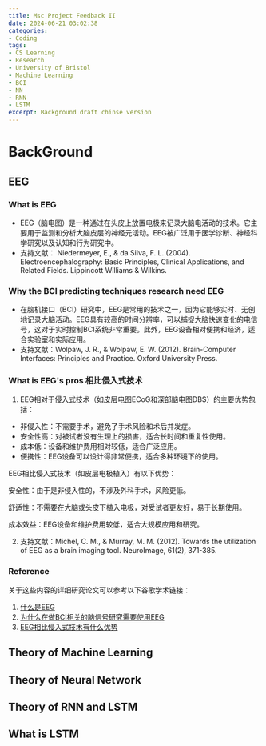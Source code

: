 ```yaml
---
title: Msc Project Feedback II
date: 2024-06-21 03:02:38
categories: 
- Coding
tags: 
- CS Learning
- Research
- University of Bristol
- Machine Learning
- BCI 
- NN
- RNN
- LSTM
excerpt: Background draft chinse version
---
```

# BackGround
## EEG
### What is EEG
* EEG（脑电图）是一种通过在头皮上放置电极来记录大脑电活动的技术。它主要用于监测和分析大脑皮层的神经元活动。EEG被广泛用于医学诊断、神经科学研究以及认知和行为研究中。
* 支持文献： Niedermeyer, E., & da Silva, F. L. (2004). Electroencephalography: Basic Principles, Clinical Applications, and Related Fields. Lippincott Williams & Wilkins.
### Why the BCI predicting techniques research need EEG
* 在脑机接口（BCI）研究中，EEG是常用的技术之一，因为它能够实时、无创地记录大脑活动。EEG具有较高的时间分辨率，可以捕捉大脑快速变化的电信号，这对于实时控制BCI系统非常重要。此外，EEG设备相对便携和经济，适合实验室和实际应用。
* 支持文献：Wolpaw, J. R., & Wolpaw, E. W. (2012). Brain-Computer Interfaces: Principles and Practice. Oxford University Press.
### What is EEG's pros 相比侵入式技术
1. EEG相对于侵入式技术（如皮层电图ECoG和深部脑电图DBS）的主要优势包括：
* 非侵入性：不需要手术，避免了手术风险和术后并发症。
* 安全性高：对被试者没有生理上的损害，适合长时间和重复性使用。
* 成本低：设备和维护费用相对较低，适合广泛应用。
* 便携性：EEG设备可以设计得非常便携，适合多种环境下的使用。

EEG相比侵入式技术（如皮层电极植入）有以下优势：

安全性：由于是非侵入性的，不涉及外科手术，风险更低。

舒适性：不需要在大脑或头皮下植入电极，对受试者更友好，易于长期使用。

成本效益：EEG设备和维护费用较低，适合大规模应用和研究。

2. 支持文献：Michel, C. M., & Murray, M. M. (2012). Towards the utilization of EEG as a brain imaging tool. NeuroImage, 61(2), 371-385.
### Reference
关于这些内容的详细研究论文可以参考以下谷歌学术链接：
1. [什么是EEG](https://scholar.google.com/scholar?q=what+is+EEG)
2. [为什么在做BCI相关的脑信号研究需要使用EEG](https://scholar.google.com/scholar?q=EEG+brain+computer+interface)
3. [EEG相比侵入式技术有什么优势](https://scholar.google.com/scholar?q=advantages+of+EEG+over+invasive+techniques)

## Theory of Machine Learning
## Theory of Neural Network
## Theory of RNN and LSTM
## What is LSTM
